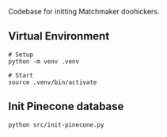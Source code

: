Codebase for initting Matchmaker doohickers.

## Virtual Environment

```
# Setup
python -m venv .venv

# Start
source .venv/bin/activate
```

## Init Pinecone database

```
python src/init-pinecone.py
```
